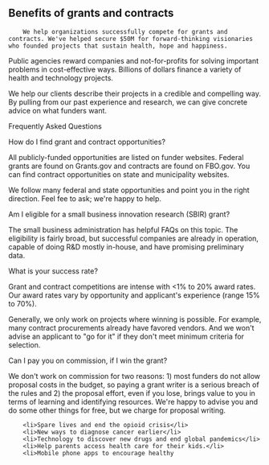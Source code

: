 ## Benefits of grants and contracts

        We help organizations successfully compete for grants and contracts. We've helped secure $50M for forward-thinking visionaries who founded projects that sustain health, hope and happiness.



Public agencies reward companies and not-for-profits for solving important problems in cost-effective ways. Billions of dollars finance a variety of health and technology projects. 

We help our clients describe their projects in a credible and compelling way. By pulling from our past experience and research, we can give concrete advice on what funders want.

Frequently Asked Questions

How do I find grant and contract opportunities?

All publicly-funded opportunities are listed on funder websites. Federal grants are found on Grants.gov and contracts are found on FBO.gov. You can find contract opportunities on state and municipality websites. 

We follow many federal and state opportunities and point you in the right direction. Feel fee to ask; we're happy to help. 

Am I eligible for a small business innovation research (SBIR) grant?

The small business administration has helpful FAQs on this topic. The eligibility is fairly broad, but successful companies are already in operation, capable of doing R&D mostly in-house, and have promising preliminary data. 

What is your success rate? 

Grant and contract competitions are intense with <1% to 20% award rates. Our award rates vary by opportunity and applicant's experience (range 15% to 70%).

Generally, we only work on projects where winning is possible. For example, many contract procurements already have favored vendors. And we won't advise an applicant to "go for it" if they don't meet minimum criteria for selection.

Can I pay you on commission, if I win the grant?

We don't work on commission for two reasons: 1) most funders do not allow proposal costs in the budget, so paying a grant writer is a serious breach of the rules and  2) the proposal effort, even if you lose, brings value to you in terms of learning and identifying resources. We're happy to advise you and do some other things for free, but we charge for proposal writing. 


        <li>Spare lives and end the opioid crisis</li>
        <li>New ways to diagnose cancer earlier</li>
        <li>Technology to discover new drugs and end global pandemics</li>
        <li>Help parents access health care for their kids.</li>
        <li>Mobile phone apps to encourage healthy 